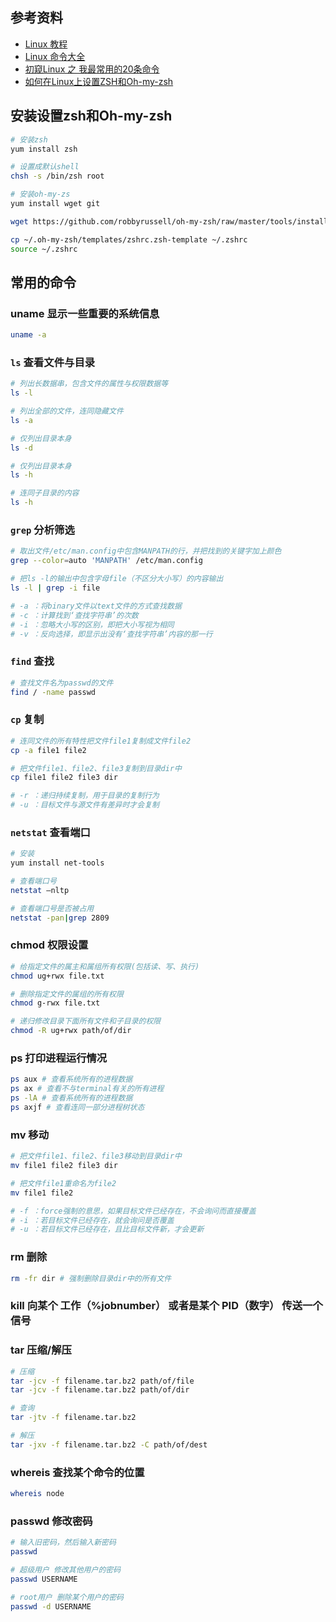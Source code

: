## 参考资料
- [Linux 教程](http://www.runoob.com/linux/linux-tutorial.html)
- [Linux 命令大全](http://www.runoob.com/linux/linux-command-manual.html)
- [初窥Linux 之 我最常用的20条命令](https://blog.csdn.net/ljianhui/article/details/11100625)
- [如何在Linux上设置ZSH和Oh-my-zsh](https://www.howtoing.com/how-to-setup-zsh-and-oh-my-zsh-on-linux)

## 安装设置zsh和Oh-my-zsh
```zsh
# 安装zsh
yum install zsh

# 设置成默认shell
chsh -s /bin/zsh root

# 安装oh-my-zs
yum install wget git

wget https://github.com/robbyrussell/oh-my-zsh/raw/master/tools/install.sh -O - | zsh

cp ~/.oh-my-zsh/templates/zshrc.zsh-template ~/.zshrc
source ~/.zshrc
```

## 常用的命令

### uname 显示一些重要的系统信息
```zsh
uname -a
```

### `ls` 查看文件与目录
```zsh
# 列出长数据串，包含文件的属性与权限数据等
ls -l

# 列出全部的文件，连同隐藏文件
ls -a

# 仅列出目录本身
ls -d

# 仅列出目录本身
ls -h

# 连同子目录的内容
ls -h
```

### `grep` 分析筛选
```zsh
# 取出文件/etc/man.config中包含MANPATH的行，并把找到的关键字加上颜色
grep --color=auto 'MANPATH' /etc/man.config

# 把ls -l的输出中包含字母file（不区分大小写）的内容输出
ls -l | grep -i file

# -a ：将binary文件以text文件的方式查找数据
# -c ：计算找到‘查找字符串’的次数
# -i ：忽略大小写的区别，即把大小写视为相同
# -v ：反向选择，即显示出没有‘查找字符串’内容的那一行
```

### `find` 查找
```zsh
# 查找文件名为passwd的文件
find / -name passwd
```

### `cp` 复制
```zsh
# 连同文件的所有特性把文件file1复制成文件file2
cp -a file1 file2

# 把文件file1、file2、file3复制到目录dir中
cp file1 file2 file3 dir

# -r ：递归持续复制，用于目录的复制行为
# -u ：目标文件与源文件有差异时才会复制
```

### `netstat` 查看端口
```zsh
# 安装
yum install net-tools

# 查看端口号
netstat –nltp

# 查看端口号是否被占用
netstat -pan|grep 2809
```

### chmod 权限设置
```zsh
# 给指定文件的属主和属组所有权限(包括读、写、执行)
chmod ug+rwx file.txt

# 删除指定文件的属组的所有权限
chmod g-rwx file.txt

# 递归修改目录下面所有文件和子目录的权限
chmod -R ug+rwx path/of/dir
```

### ps 打印进程运行情况
```zsh
ps aux # 查看系统所有的进程数据
ps ax # 查看不与terminal有关的所有进程
ps -lA # 查看系统所有的进程数据
ps axjf # 查看连同一部分进程树状态
```

### mv 移动
```zsh
# 把文件file1、file2、file3移动到目录dir中
mv file1 file2 file3 dir

# 把文件file1重命名为file2
mv file1 file2

# -f ：force强制的意思，如果目标文件已经存在，不会询问而直接覆盖
# -i ：若目标文件已经存在，就会询问是否覆盖
# -u ：若目标文件已经存在，且比目标文件新，才会更新
```

### rm 删除
```zsh
rm -fr dir # 强制删除目录dir中的所有文件
```

### kill 向某个 工作（%jobnumber） 或者是某个 PID（数字） 传送一个信号


### tar 压缩/解压
```zsh
# 压缩
tar -jcv -f filename.tar.bz2 path/of/file
tar -jcv -f filename.tar.bz2 path/of/dir

# 查询
tar -jtv -f filename.tar.bz2

# 解压
tar -jxv -f filename.tar.bz2 -C path/of/dest
```

### whereis 查找某个命令的位置
```zsh
whereis node
```

### passwd 修改密码
```zsh
# 输入旧密码，然后输入新密码
passwd

# 超级用户 修改其他用户的密码
passwd USERNAME

# root用户 删除某个用户的密码
passwd -d USERNAME
```